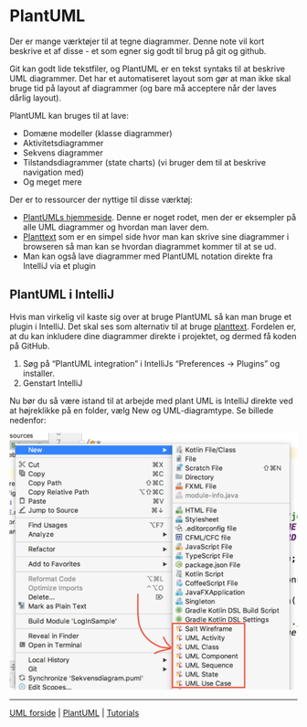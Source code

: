 # PlantUML

Der er mange værktøjer til at tegne diagrammer. Denne note vil kort beskrive et af disse - et som egner sig godt til brug på git og github.

Git kan godt lide tekstfiler, og PlantUML er en tekst syntaks til at beskrive UML diagrammer. Det har et automatiseret layout som gør at man ikke skal bruge tid på layout af diagrammer (og bare må acceptere når der laves dårlig layout).

PlantUML kan bruges til at lave:

* Domæne modeller (klasse diagrammer)
* Aktivitetsdiagrammer
* Sekvens diagrammer
* Tilstandsdiagrammer (state charts) (vi bruger dem til at beskrive navigation med)
* Og meget mere

Der er to ressourcer der nyttige til disse værktøj:

* [PlantUMLs hjemmeside](http://plantuml.com/). Denne er noget rodet, men der er eksempler på alle UML diagrammer og hvordan man laver dem.
* [Planttext](https://www.planttext.com/) som er en simpel side hvor man kan skrive sine diagrammer i browseren så man kan se hvordan diagrammet kommer til at se ud.
* Man kan også lave diagrammer med PlantUML notation direkte fra IntelliJ via et plugin

## PlantUML i IntelliJ

Hvis man virkelig vil kaste sig over at bruge PlantUML så kan man bruge et plugin i IntelliJ. Det skal ses som alternativ til at bruge [planttext](https://www.planttext.com/). Fordelen er, at du kan inkludere dine diagrammer direkte i projektet, og dermed få koden på GitHub.

1. Søg på “PlantUML integration” i IntelliJs “Preferences -> Plugins” og installer.
2. Genstart IntelliJ

Nu bør du så være istand til at arbejde med plant UML is IntelliJ direkte ved at højreklikke på en folder, vælg New og UML-diagramtype. Se billede nedenfor:

![PlantUML](./images/PlantUmlScreenShot.png)

* * *

[UML forside](README.md) | [PlantUML](./plantuml.md) | [Tutorials](./tutorials.md)
